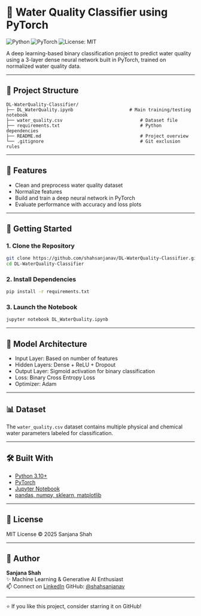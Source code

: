 # 🌊 Water Quality Classifier using PyTorch

![Python](https://img.shields.io/badge/Python-3.10-blue?logo=python)
![PyTorch](https://img.shields.io/badge/PyTorch-2.0+-red?logo=pytorch)
![License: MIT](https://img.shields.io/badge/License-MIT-yellow.svg)

A deep learning-based binary classification project to predict water quality using a 3-layer dense neural network built in PyTorch, trained on normalized water quality data.

---

## 📁 Project Structure

```
DL-WaterQuality-Classifier/
├── DL_WaterQuality.ipynb  	                  # Main training/testing notebook
├── water_quality.csv                             # Dataset file
├── requirements.txt                              # Python dependencies
├── README.md                                     # Project overview
└── .gitignore                                    # Git exclusion rules
```

---

## 📌 Features
- Clean and preprocess water quality dataset
- Normalize features
- Build and train a deep neural network in PyTorch
- Evaluate performance with accuracy and loss plots

---

## 🚀 Getting Started

### 1. Clone the Repository
```bash
git clone https://github.com/shahsanjanav/DL-WaterQuality-Classifier.git
cd DL-WaterQuality-Classifier
```

### 2. Install Dependencies
```bash
pip install -r requirements.txt
```

### 3. Launch the Notebook
```bash
jupyter notebook DL_WaterQuality.ipynb
```

---

## 🧠 Model Architecture
- Input Layer: Based on number of features
- Hidden Layers: Dense + ReLU + Dropout
- Output Layer: Sigmoid activation for binary classification
- Loss: Binary Cross Entropy Loss
- Optimizer: Adam

---

## 📊 Dataset
The `water_quality.csv` dataset contains multiple physical and chemical water parameters labeled for classification.

---

## 🛠 Built With
- [Python 3.10+](https://www.python.org/)
- [PyTorch](https://pytorch.org/)
- [Jupyter Notebook](https://jupyter.org/)
- [pandas, numpy, sklearn, matplotlib](https://pypi.org/)

---

## 📄 License
MIT License © 2025 Sanjana Shah

---

## 👤 Author

**Sanjana Shah**  
✨ Machine Learning & Generative AI Enthusiast  
📫 Connect on [LinkedIn](https://www.linkedin.com/in/sanjanavshah)
GitHub: [@shahsanjanav](https://github.com/shahsanjanav)

---

⭐ If you like this project, consider starring it on GitHub!
